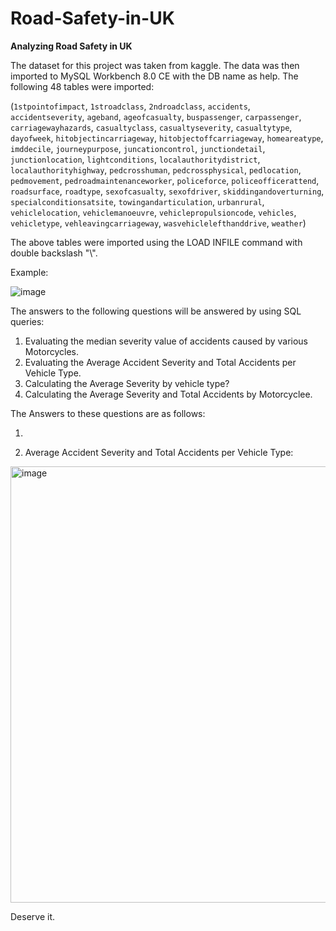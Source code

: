 # Road-Safety-in-UK
<b>Analyzing Road Safety in UK</b>


The dataset for this project was taken from kaggle. The data was then imported to MySQL Workbench 8.0 CE with the DB name as help. The following 48 tables were imported:

(`1stpointofimpact`, `1stroadclass`, `2ndroadclass`, `accidents`, `accidentseverity`, `ageband`, `ageofcasualty`, `buspassenger`, `carpassenger`, `carriagewayhazards`, `casualtyclass`, `casualtyseverity`, `casualtytype`, `dayofweek`, `hitobjectincarriageway`, `hitobjectoffcarriageway`, `homeareatype`, `imddecile`, `journeypurpose`, `juncationcontrol`, `junctiondetail`, `junctionlocation`, `lightconditions`, `localauthoritydistrict`, `localauthorityhighway`, `pedcrosshuman`, `pedcrossphysical`, `pedlocation`, `pedmovement`, `pedroadmaintenanceworker`, `policeforce`, `policeofficerattend`, `roadsurface`, `roadtype`, `sexofcasualty`, `sexofdriver`, `skiddingandoverturning`, `specialconditionsatsite`, `towingandarticulation`, `urbanrural`, `vehiclelocation`, `vehiclemanoeuvre`, `vehiclepropulsioncode`, `vehicles`, `vehicletype`, `vehleavingcarriageway`, `wasvehiclelefthanddrive`, `weather`)


The above tables were imported using the LOAD INFILE command with double backslash "\\".

Example:

![image](https://user-images.githubusercontent.com/111077764/184465961-6873c8ef-f953-46d8-b8ac-fca532a840b8.png)

The answers to the following questions will be answered by using SQL queries:

1) Evaluating the median severity value of accidents caused by various Motorcycles.
2) Evaluating the Average Accident Severity and Total Accidents per Vehicle Type.
3) Calculating the Average Severity by vehicle type?
4) Calculating the Average Severity and Total Accidents by Motorcyclee.

The Answers to these questions are as follows:

1)

2) Average Accident Severity and Total Accidents per Vehicle Type:

<img width="698" alt="image" src="https://user-images.githubusercontent.com/111077764/184574274-a027da93-5d7b-4e7d-a76c-216d5b81f2a6.png">

Deserve it.
